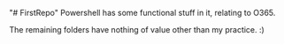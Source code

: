 "# FirstRepo" 
Powershell has some functional stuff in it, relating to O365.

The remaining folders have nothing of value other than my practice. :)
